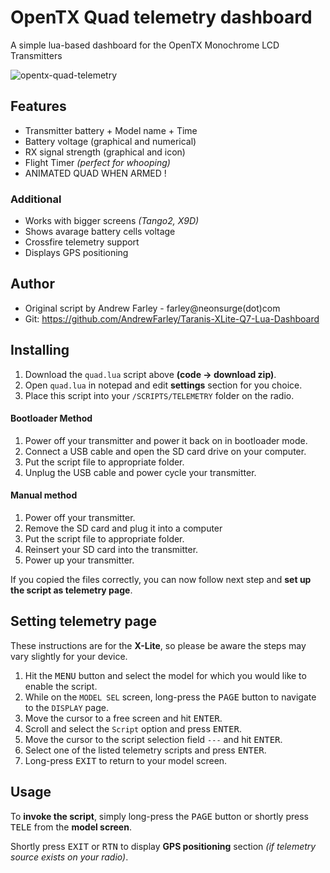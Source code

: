 # OpenTX Quad telemetry dashboard

A simple lua-based dashboard for the OpenTX Monochrome LCD Transmitters

![opentx-quad-telemetry](https://i.postimg.cc/0N1gW2Fx/opentx-quad-telemetry.png)

## Features

* Transmitter battery + Model name + Time
* Battery voltage (graphical and numerical)
* RX signal strength (graphical and icon)
* Flight Timer *(perfect for whooping)*
* ANIMATED QUAD WHEN ARMED !

### Additional

- Works with bigger screens *(Tango2, X9D)*
- Shows avarage battery cells voltage
- Crossfire telemetry support
- Displays GPS positioning

## Author

* Original script by Andrew Farley - farley@neonsurge(dot)com
* Git: https://github.com/AndrewFarley/Taranis-XLite-Q7-Lua-Dashboard

## Installing

1. Download the `quad.lua` script above **(code -> download zip)**.
1. Open `quad.lua` in notepad and edit **settings** section for you choice.
1. Place this script into your `/SCRIPTS/TELEMETRY` folder on the radio.

#### Bootloader Method

1. Power off your transmitter and power it back on in bootloader mode.
1. Connect a USB cable and open the SD card drive on your computer.
1. Put the script file to appropriate folder.
1. Unplug the USB cable and power cycle your transmitter.

#### Manual method

1. Power off your transmitter.
1. Remove the SD card and plug it into a computer
1. Put the script file to appropriate folder.
1. Reinsert your SD card into the transmitter.
1. Power up your transmitter.

If you copied the files correctly, you can now follow next step and **set up the script as telemetry page**.

## Setting telemetry page

These instructions are for the **X-Lite**, so please be aware the steps may vary slightly for your device.

1. Hit the <kbd>MENU</kbd> button and select the model for which you would like to enable the script.
1. While on the `MODEL SEL` screen, long-press the <kbd>PAGE</kbd> button to navigate to the `DISPLAY` page.
1. Move the cursor to a free screen and hit <kbd>ENTER</kbd>.
1. Scroll and select the `Script` option and press <kbd>ENTER</kbd>.
1. Move the cursor to the script selection field `---` and hit <kbd>ENTER</kbd>.
1. Select one of the listed telemetry scripts and press <kbd>ENTER</kbd>.
1. Long-press <kbd>EXIT</kbd> to return to your model screen.

## Usage

To **invoke the script**, simply long-press the <kbd>PAGE</kbd> button or shortly press <kbd>TELE</kbd> from the **model screen**.

Shortly press <kbd>EXIT</kbd> or <kbd>RTN</kbd> to display **GPS positioning** section *(if telemetry source exists on your radio)*.
